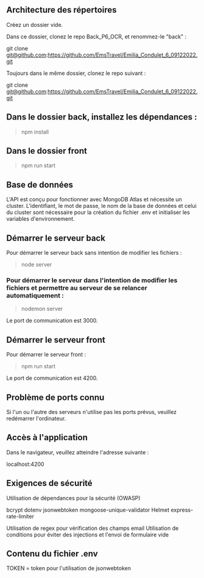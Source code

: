 ## Architecture des répertoires

Créez un dossier vide.

Dans ce dossier, clonez le repo Back_P6_OCR, et renommez-le "back" :

git clone git@github.com:https://github.com/EmsTravel/Emilia_Condulet_6_09122022.git

Toujours dans le même dossier, clonez le repo suivant :

git clone git@github.com:https://github.com/EmsTravel/Emilia_Condulet_6_09122022.git

## Dans le dossier back, installez les dépendances :

> npm install

## Dans le dossier front

> npm run start




## Base de données
L'API est conçu pour fonctionner avec MongoDB Atlas et nécessite un cluster. L'identifiant, le mot de passe, le nom de la base de données et celui du cluster sont nécessaire pour la création du fichier .env et initialiser les variables d'environnement.




## Démarrer le serveur back
Pour démarrer le serveur back sans intention de modifier les fichiers :

> node server

### Pour démarrer le serveur dans l'intention de modifier les fichiers et permettre au serveur de se relancer automatiquement :

> nodemon server

Le port de communication est 3000.




## Démarrer le serveur front
Pour démarrer le serveur front :

> npm run start

Le port de communication est 4200.




## Problème de ports connu
Si l'un ou l'autre des serveurs n'utilise pas les ports prévus, veuillez redémarrer l'ordinateur.




## Accès à l'application
Dans le navigateur, veuillez atteindre l'adresse suivante :

localhost:4200




## Exigences de sécurité
Utilisation de dépendances pour la sécurité (OWASP)

bcrypt
dotenv
jsonwebtoken
mongoose-unique-validator
Helmet
express-rate-limiter

Utilisation de regex pour vérification des champs email Utilisation de conditions pour éviter des injections et l'envoi de formulaire vide



## Contenu du fichier .env
TOKEN = token pour l'utilisation de jsonwebtoken







